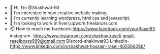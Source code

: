 - 👋 Hi, I’m @Shakhwat-93
- 👀 I’m interested in new creative webstie making.
- 🌱 I’m currently learning wordpress, html css and javascript.
- 💞️ I’m looking to work in fiverr,upwork,freelancer.com
- 📫 How to reach me 
facebook-https://www.facebook.com/yourRasel93
instagram- https://www.instagram.com/shakhoatrasel/
gmail-raselbosss989@gmail.com
Discord-shakhwat93
Linkedin-https://www.linkedin.com/in/shakhwat-hossain-rasel-46506628b/
<!---
Shakhwat-93/Shakhwat-93 is a ✨ special ✨ repository because its `README.md` (this file) appears on your GitHub profile.
You can click the Preview link to take a look at your changes.
--->
